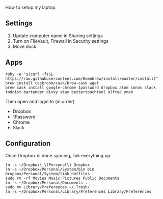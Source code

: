 How to setup my laptop.

## Settings

1. Update computer name in Sharing settings
2. Turn on FileVault, Firewall in Security settings
3. Move dock

## Apps

```shell
ruby -e "$(curl -fsSL https://raw.githubusercontent.com/Homebrew/install/master/install)"
brew install caskroom/cask/brew-cask wget
brew cask install google-chrome 1password dropbox atom sonos slack todoist bartender divvy stay bettertouchtool alfred ynab
```

Then open and login to (in order)
  * Dropbox
  * 1Password
  * Chrome
  * Slack

## Configuration

Once Dropbox is done syncing, link everything up:

```shell
ln -s ~/Dropbox\ \(Personal\) Dropbox
ln -s ~/Dropbox/Personal/System/bin bin
Dropbox/Personal/System/link_dotfiles
sudo rm -rf Movies Music Pictures Public Documents
ln -s ~/Dropbox/Personal/Documents .
sudo mv Library/Preferences ~/.Trash/
ln -s ~/Dropbox/Personal/Library/Preferences Library/Preferences
```
